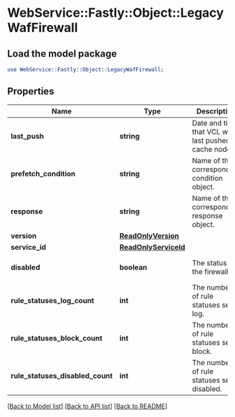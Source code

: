 # WebService::Fastly::Object::LegacyWafFirewall

## Load the model package
```perl
use WebService::Fastly::Object::LegacyWafFirewall;
```

## Properties
Name | Type | Description | Notes
------------ | ------------- | ------------- | -------------
**last_push** | **string** | Date and time that VCL was last pushed to cache nodes. | [optional] 
**prefetch_condition** | **string** | Name of the corresponding condition object. | [optional] 
**response** | **string** | Name of the corresponding response object. | [optional] 
**version** | [**ReadOnlyVersion**](ReadOnlyVersion.md) |  | [optional] 
**service_id** | [**ReadOnlyServiceId**](ReadOnlyServiceId.md) |  | [optional] 
**disabled** | **boolean** | The status of the firewall. | [optional] [default to false]
**rule_statuses_log_count** | **int** | The number of rule statuses set to log. | [optional] 
**rule_statuses_block_count** | **int** | The number of rule statuses set to block. | [optional] 
**rule_statuses_disabled_count** | **int** | The number of rule statuses set to disabled. | [optional] 

[[Back to Model list]](../README.md#documentation-for-models) [[Back to API list]](../README.md#documentation-for-api-endpoints) [[Back to README]](../README.md)


